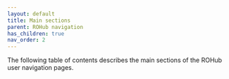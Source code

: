 ```yaml
---
layout: default
title: Main sections
parent: ROHub navigation
has_children: true
nav_order: 2
---
```



The following table of contents describes the main sections of the ROHub user navigation pages.


<!--
## Table of contents
{: .no_toc .text-delta }

1. TOC
{:toc}

---

## Home


### Search by keyword

### Key ROHub statistics

### Featured research objects

### Recent activity

## Activity

## Explore

## My ROs

## People

## Support

-->
